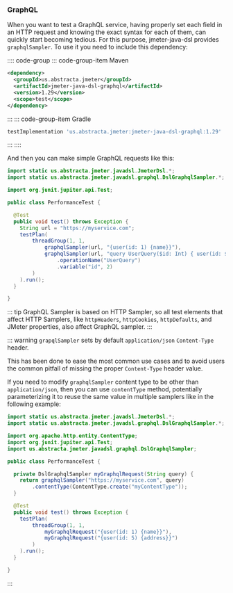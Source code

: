 ### GraphQL

When you want to test a GraphQL service, having properly set each field in an HTTP request and knowing the exact syntax for each of them, can quickly start becoming tedious. For this purpose, jmeter-java-dsl provides `graphqlSampler`. To use it you need to include this dependency:

:::: code-group
::: code-group-item Maven
```xml
<dependency>
  <groupId>us.abstracta.jmeter</groupId>
  <artifactId>jmeter-java-dsl-graphql</artifactId>
  <version>1.29</version>
  <scope>test</scope>
</dependency>
```
:::
::: code-group-item Gradle
```groovy
testImplementation 'us.abstracta.jmeter:jmeter-java-dsl-graphql:1.29'
```
:::
::::

And then you can make simple GraphQL requests like this:

```java
import static us.abstracta.jmeter.javadsl.JmeterDsl.*;
import static us.abstracta.jmeter.javadsl.graphql.DslGraphqlSampler.*;

import org.junit.jupiter.api.Test;

public class PerformanceTest {

  @Test
  public void test() throws Exception {
    String url = "https://myservice.com";
    testPlan(
        threadGroup(1, 1,
            graphqlSampler(url, "{user(id: 1) {name}}"),
            graphqlSampler(url, "query UserQuery($id: Int) { user(id: $id) {name}}")
                .operationName("UserQuery")
                .variable("id", 2)
        )
    ).run();
  }

}
```

::: tip
GraphQL Sampler is based on HTTP Sampler, so all test elements that affect HTTP Samplers, like `httpHeaders`, `httpCookies`, `httpDefaults`, and JMeter properties, also affect GraphQL sampler.
:::

::: warning
`grapqlSampler` sets by default `application/json` `Content-Type` header.

This has been done to ease the most common use cases and to avoid users the common pitfall of missing the proper `Content-Type` header value.

If you need to modify `graphqlSampler` content type to be other than `application/json`, then you can use `contentType` method, potentially parameterizing it to reuse the same value in multiple samplers like in the following example:

```java
import static us.abstracta.jmeter.javadsl.JmeterDsl.*;
import static us.abstracta.jmeter.javadsl.graphql.DslGraphqlSampler.*;

import org.apache.http.entity.ContentType;
import org.junit.jupiter.api.Test;
import us.abstracta.jmeter.javadsl.graphql.DslGraphqlSampler;

public class PerformanceTest {

  private DslGraphqlSampler myGraphqlRequest(String query) {
    return graphqlSampler("https://myservice.com", query)
        .contentType(ContentType.create("myContentType"));
  }

  @Test
  public void test() throws Exception {
    testPlan(
        threadGroup(1, 1,
            myGraphqlRequest("{user(id: 1) {name}}"),
            myGraphqlRequest("{user(id: 5) {address}}")
        )
    ).run();
  }

}
```
:::
